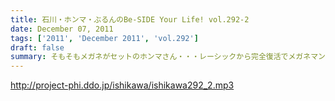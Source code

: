 ```yaml
---
title: 石川・ホンマ・ぶるんのBe-SIDE Your Life! vol.292-2
date: December 07, 2011
tags: ['2011', 'December 2011', 'vol.292']
draft: false
summary: そもそもメガネがセットのホンマさん・・・レーシックから完全復活でメガネマンからの脱却をはかっていますが、わからない人も出てくるのではと余計な心配。NAMAE
---
```


http://project-phi.ddo.jp/ishikawa/ishikawa292_2.mp3
